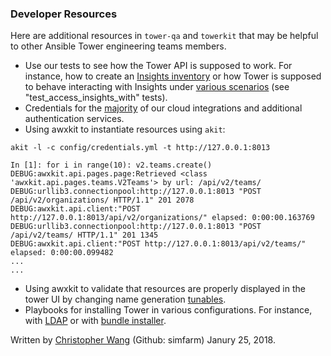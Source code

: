### Developer Resources

Here are additional resources in `tower-qa` and `towerkit` that may be helpful to other Ansible Tower engineering teams members.
* Use our tests to see how the Tower API is supposed to work. For instance, how to create an [Insights inventory](https://github.com/ansible/tower-qa/blob/master/tests/api/test_insights.py#L20) or how Tower is supposed to behave interacting with Insights under [various scenarios](https://github.com/ansible/tower-qa/blob/master/tests/api/test_insights.py#L78) (see "test_access_insights_with" tests).
* Credentials for the [majority](https://github.com/ansible/tower-qa/blob/master/config/credentials.vault) of our cloud integrations and additional authentication services.
* Using awxkit to instantiate resources using `akit`:
```
akit -l -c config/credentials.yml -t http://127.0.0.1:8013

In [1]: for i in range(10): v2.teams.create()
DEBUG:awxkit.api.pages.page:Retrieved <class 'awxkit.api.pages.teams.V2Teams'> by url: /api/v2/teams/
DEBUG:urllib3.connectionpool:http://127.0.0.1:8013 "POST /api/v2/organizations/ HTTP/1.1" 201 2078
DEBUG:awxkit.api.client:"POST http://127.0.0.1:8013/api/v2/organizations/" elapsed: 0:00:00.163769
DEBUG:urllib3.connectionpool:http://127.0.0.1:8013 "POST /api/v2/teams/ HTTP/1.1" 201 1345
DEBUG:awxkit.api.client:"POST http://127.0.0.1:8013/api/v2/teams/" elapsed: 0:00:00.099482
...
...
```

* Using awxkit to validate that resources are properly displayed in the tower UI by changing name generation [tunables](https://github.com/ansible/towerkit/blob/master/awxkit/utils.py#L243).
* Playbooks for installing Tower in various configurations. For instance, with [LDAP](https://github.com/ansible/tower-qa/blob/master/playbooks/deploy-tower-ldap.yml) or with [bundle installer](https://github.com/ansible/tower-qa/blob/master/playbooks/deploy-tower-bundle.yml).

Written by [Christopher Wang](mailto:chrwang@redhat.com) (Github: simfarm) Janury 25, 2018.
